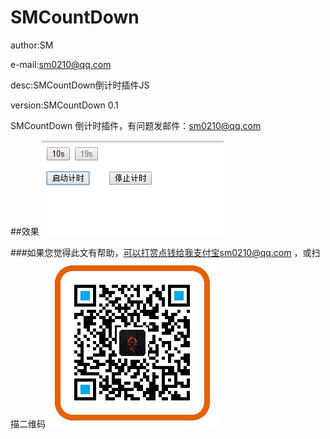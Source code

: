﻿# SMCountDown

author:SM

e-mail:sm0210@qq.com

desc:SMCountDown倒计时插件JS

version:SMCountDown 0.1


SMCountDown 倒计时插件，有问题发邮件：sm0210@qq.com

##效果
![](https://github.com/sm0210/SMCountDown/blob/master/SMCountDown.png "SMCountDown")


###如果您觉得此文有帮助，可以打赏点钱给我支付宝sm0210@qq.com ，或扫描二维码
![](https://github.com/sm0210/SMCountDown/blob/master/sm0210%40qq.com.jpg "sm0210@qq.com")
